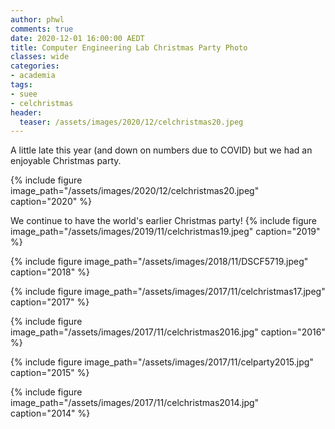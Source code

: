 ```yaml
---
author: phwl
comments: true
date: 2020-12-01 16:00:00 AEDT
title: Computer Engineering Lab Christmas Party Photo 
classes: wide
categories:
- academia
tags:
- suee
- celchristmas
header:
  teaser: /assets/images/2020/12/celchristmas20.jpeg
---
```


A little late this year (and down on numbers due to COVID) but we had an
enjoyable Christmas party.

{% include figure image_path="/assets/images/2020/12/celchristmas20.jpeg" caption="2020" %}

We continue to have the world's earlier Christmas party!
{% include figure image_path="/assets/images/2019/11/celchristmas19.jpeg" caption="2019" %}

{% include figure image_path="/assets/images/2018/11/DSCF5719.jpeg" caption="2018" %}

{% include figure image_path="/assets/images/2017/11/celchristmas17.jpeg" caption="2017" %}

{% include figure image_path="/assets/images/2017/11/celchristmas2016.jpg" caption="2016" %}

{% include figure image_path="/assets/images/2017/11/celparty2015.jpg" caption="2015" %}

{% include figure image_path="/assets/images/2017/11/celchristmas2014.jpg" caption="2014" %}
